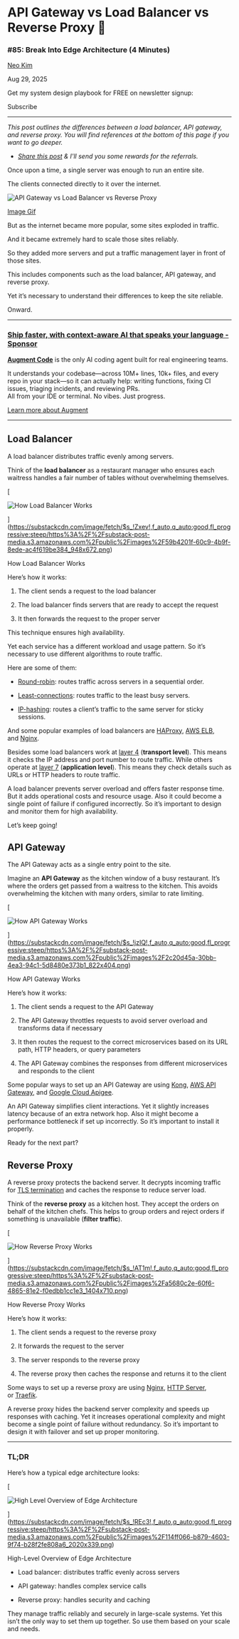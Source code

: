 # API Gateway vs Load Balancer vs Reverse Proxy 🌟

### #85: Break Into Edge Architecture (4 Minutes)

[](https://substack.com/@systemdesignone)

[Neo Kim](https://substack.com/@systemdesignone)

Aug 29, 2025

[](https://newsletter.systemdesign.one/p/api-gateway-load-balancer-reverse-proxy/comments)

Get my system design playbook for FREE on newsletter signup:

Subscribe

---

_This post outlines the differences between a load balancer, API gateway, and reverse proxy. You will find references at the bottom of this page if you want to go deeper._

- _[Share this post](https://newsletter.systemdesign.one/p/api-gateway-load-balancer-reverse-proxy/?action=share) & I'll send you some rewards for the referrals._
    

Once upon a time, a single server was enough to run an entire site.

The clients connected directly to it over the internet.


![API Gateway vs Load Balancer vs Reverse Proxy](https://substackcdn.com/image/fetch/$s_!SaFm!,w_1456,c_limit,f_auto,q_auto:good,fl_lossy/https%3A%2F%2Fsubstack-post-media.s3.amazonaws.com%2Fpublic%2Fimages%2Fd3b7b30a-4ead-4213-aa97-7d7eb248543c_800x500.gif "API Gateway vs Load Balancer vs Reverse Proxy")



[Image Gif](https://substackcdn.com/image/fetch/$s_!SaFm!,f_auto,q_auto:good,fl_progressive:steep/https%3A%2F%2Fsubstack-post-media.s3.amazonaws.com%2Fpublic%2Fimages%2Fd3b7b30a-4ead-4213-aa97-7d7eb248543c_800x500.gif)

But as the internet became more popular, some sites exploded in traffic.

And it became extremely hard to scale those sites reliably.

So they added more servers and put a traffic management layer in front of those sites.

This includes components such as the load balancer, API gateway, and reverse proxy.

Yet it’s necessary to understand their differences to keep the site reliable.

Onward.

---

### **[Ship faster, with context-aware AI that speaks your language - Sponsor](https://refactoring.link/aug-sd)**

**[Augment Code](https://refactoring.link/aug-sd)** is the only AI coding agent built for real engineering teams.

It understands your codebase—across 10M+ lines, 10k+ files, and every repo in your stack—so it can actually help: writing functions, fixing CI issues, triaging incidents, and reviewing PRs.  
All from your IDE or terminal. No vibes. Just progress.

[Learn more about Augment](https://refactoring.link/aug-sd)

---

## Load Balancer

A load balancer distributes traffic evenly among servers.

Think of the **load balancer** as a restaurant manager who ensures each waitress handles a fair number of tables without overwhelming themselves.

[

![How Load Balancer Works](https://substackcdn.com/image/fetch/$s_!Zxev!,w_1456,c_limit,f_auto,q_auto:good,fl_progressive:steep/https%3A%2F%2Fsubstack-post-media.s3.amazonaws.com%2Fpublic%2Fimages%2F59b4201f-60c9-4b9f-8ede-ac4f619be384_948x672.png "How Load Balancer Works")



](https://substackcdn.com/image/fetch/$s_!Zxev!,f_auto,q_auto:good,fl_progressive:steep/https%3A%2F%2Fsubstack-post-media.s3.amazonaws.com%2Fpublic%2Fimages%2F59b4201f-60c9-4b9f-8ede-ac4f619be384_948x672.png)

How Load Balancer Works

Here’s how it works:

1. The client sends a request to the load balancer
    
2. The load balancer finds servers that are ready to accept the request
    
3. It then forwards the request to the proper server
    

This technique ensures high availability.

Yet each service has a different workload and usage pattern. So it’s necessary to use different algorithms to route traffic.

Here are some of them:

- [Round-robin](https://www.vmware.com/topics/round-robin-load-balancing): routes traffic across servers in a sequential order.
    
- [Least-connections](https://www.f5.com/glossary/least-connection): routes traffic to the least busy servers.
    
- [IP-hashing](https://kemptechnologies.com/resources/glossary/source-ip-hash-load-balancing): routes a client’s traffic to the same server for sticky sessions.
    

And some popular examples of load balancers are [HAProxy](https://www.haproxy.org/), [AWS ELB](https://aws.amazon.com/elasticloadbalancing/), and [Nginx](https://nginx.org/).

Besides some load balancers work at [layer 4](https://osi-model.com/transport-layer/) (**transport level**). This means it checks the IP address and port number to route traffic. While others operate at [layer 7](https://osi-model.com/application-layer/) (**application level**). This means they check details such as URLs or HTTP headers to route traffic.

A load balancer prevents server overload and offers faster response time. But it adds operational costs and resource usage. Also it could become a single point of failure if configured incorrectly. So it’s important to design and monitor them for high availability.

Let’s keep going!

## API Gateway

The API Gateway acts as a single entry point to the site.

Imagine an **API Gateway** as the kitchen window of a busy restaurant. It’s where the orders get passed from a waitress to the kitchen. This avoids overwhelming the kitchen with many orders, similar to rate limiting.

[

![How API Gateway Works](https://substackcdn.com/image/fetch/$s_!jzIQ!,w_1456,c_limit,f_auto,q_auto:good,fl_progressive:steep/https%3A%2F%2Fsubstack-post-media.s3.amazonaws.com%2Fpublic%2Fimages%2F2c20d45a-30bb-4ea3-94c1-5d8480e373b1_822x404.png "How API Gateway Works")



](https://substackcdn.com/image/fetch/$s_!jzIQ!,f_auto,q_auto:good,fl_progressive:steep/https%3A%2F%2Fsubstack-post-media.s3.amazonaws.com%2Fpublic%2Fimages%2F2c20d45a-30bb-4ea3-94c1-5d8480e373b1_822x404.png)

How API Gateway Works

Here’s how it works:

1. The client sends a request to the API Gateway
    
2. The API Gateway throttles requests to avoid server overload and transforms data if necessary
    
3. It then routes the request to the correct microservices based on its URL path, HTTP headers, or query parameters
    
4. The API Gateway combines the responses from different microservices and responds to the client
    

Some popular ways to set up an API Gateway are using [Kong](https://konghq.com/), [AWS API Gateway](https://docs.aws.amazon.com/apigateway/latest/developerguide/welcome.html), and [Google Cloud Apigee](https://cloud.google.com/apigee).

An API Gateway simplifies client interactions. Yet it slightly increases latency because of an extra network hop. Also it might become a performance bottleneck if set up incorrectly. So it’s important to install it properly.

Ready for the next part?

## Reverse Proxy

A reverse proxy protects the backend server. It decrypts incoming traffic for [TLS termination](https://en.wikipedia.org/wiki/TLS_termination_proxy) and caches the response to reduce server load.

Think of the **reverse proxy** as a kitchen host. They accept the orders on behalf of the kitchen chefs. This helps to group orders and reject orders if something is unavailable (**filter traffic**).

[

![How Reverse Proxy Works](https://substackcdn.com/image/fetch/$s_!AT1m!,w_1456,c_limit,f_auto,q_auto:good,fl_progressive:steep/https%3A%2F%2Fsubstack-post-media.s3.amazonaws.com%2Fpublic%2Fimages%2Fa5680c2e-60f6-4865-81e2-f0edbb1cc1e3_1404x710.png "How Reverse Proxy Works")



](https://substackcdn.com/image/fetch/$s_!AT1m!,f_auto,q_auto:good,fl_progressive:steep/https%3A%2F%2Fsubstack-post-media.s3.amazonaws.com%2Fpublic%2Fimages%2Fa5680c2e-60f6-4865-81e2-f0edbb1cc1e3_1404x710.png)

How Reverse Proxy Works

Here’s how it works:

1. The client sends a request to the reverse proxy
    
2. It forwards the request to the server
    
3. The server responds to the reverse proxy
    
4. The reverse proxy then caches the response and returns it to the client
    

Some ways to set up a reverse proxy are using [Nginx](https://nginx.org/), [HTTP Server](https://httpd.apache.org/), or [Traefik](https://traefik.io/traefik).

A reverse proxy hides the backend server complexity and speeds up responses with caching. Yet it increases operational complexity and might become a single point of failure without redundancy. So it’s important to design it with failover and set up proper monitoring.

---

### TL;DR

Here’s how a typical edge architecture looks:

[

![High Level Overview of Edge Architecture](https://substackcdn.com/image/fetch/$s_!REc3!,w_1456,c_limit,f_auto,q_auto:good,fl_progressive:steep/https%3A%2F%2Fsubstack-post-media.s3.amazonaws.com%2Fpublic%2Fimages%2F114ff066-b879-4603-9f74-b28f2fe808a6_2020x339.png "High Level Overview of Edge Architecture")



](https://substackcdn.com/image/fetch/$s_!REc3!,f_auto,q_auto:good,fl_progressive:steep/https%3A%2F%2Fsubstack-post-media.s3.amazonaws.com%2Fpublic%2Fimages%2F114ff066-b879-4603-9f74-b28f2fe808a6_2020x339.png)

High-Level Overview of Edge Architecture

- Load balancer: distributes traffic evenly across servers
    
- API gateway: handles complex service calls
    
- Reverse proxy: handles security and caching
    

They manage traffic reliably and securely in large-scale systems. Yet this isn’t the only way to set them up together. So use them based on your scale and needs.